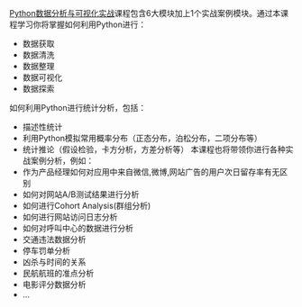 [Python数据分析与可视化实战](http://study.163.com/course/courseMain.htm?courseId=1003307013#/courseDetail)课程包含6大模块加上1个实战案例模块。通过本课程学习你将掌握如何利用Python进行：
+  数据获取
+  数据清洗
+  数据整理
+  数据可视化
+  数据探索

如何利用Python进行统计分析，包括：

+ 描述性统计
+ 利用Python模拟常用概率分布（正态分布，泊松分布，二项分布等）
+ 统计推论（假设检验，卡方分析，方差分析等）
本课程也将带领你进行各种实战案例分析，例如：
+  作为产品经理如何对应用中来自微信,微博,网站广告的用户次日留存率有无区别
+ 如何对网站A/B测试结果进行分析
+ 如何进行Cohort Analysis(群组分析)
+ 如何进行网站访问日志分析
+ 如何对呼叫中心的数据进行分析
+ 交通违法数据分析
+ 停车罚单分析
+ 凶杀与时间的关系
+ 民航航班的准点分析
+ 电影评分数据分析 
+ ...
